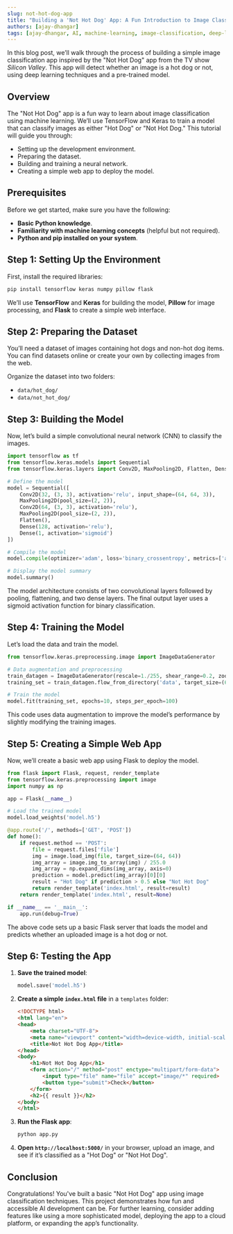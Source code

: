```yaml
---
slug: not-hot-dog-app
title: "Building a 'Not Hot Dog' App: A Fun Introduction to Image Classification"
authors: [ajay-dhangar]
tags: [ajay-dhangar, AI, machine-learning, image-classification, deep-learning, tutorial]
---
```


In this blog post, we’ll walk through the process of building a simple image classification app inspired by the "Not Hot Dog" app from the TV show *Silicon Valley*. This app will detect whether an image is a hot dog or not, using deep learning techniques and a pre-trained model.

<!-- truncate -->

## Overview

The "Not Hot Dog" app is a fun way to learn about image classification using machine learning. We’ll use TensorFlow and Keras to train a model that can classify images as either "Hot Dog" or "Not Hot Dog." This tutorial will guide you through:

- Setting up the development environment.
- Preparing the dataset.
- Building and training a neural network.
- Creating a simple web app to deploy the model.

## Prerequisites

Before we get started, make sure you have the following:

- **Basic Python knowledge**.
- **Familiarity with machine learning concepts** (helpful but not required).
- **Python and pip installed on your system**.

## Step 1: Setting Up the Environment

First, install the required libraries:

```bash
pip install tensorflow keras numpy pillow flask
```

We’ll use **TensorFlow** and **Keras** for building the model, **Pillow** for image processing, and **Flask** to create a simple web interface.

## Step 2: Preparing the Dataset

You’ll need a dataset of images containing hot dogs and non-hot dog items. You can find datasets online or create your own by collecting images from the web.

Organize the dataset into two folders:
- `data/hot_dog/`
- `data/not_hot_dog/`

## Step 3: Building the Model

Now, let’s build a simple convolutional neural network (CNN) to classify the images.

```python title="model.py"
import tensorflow as tf
from tensorflow.keras.models import Sequential
from tensorflow.keras.layers import Conv2D, MaxPooling2D, Flatten, Dense

# Define the model
model = Sequential([
    Conv2D(32, (3, 3), activation='relu', input_shape=(64, 64, 3)),
    MaxPooling2D(pool_size=(2, 2)),
    Conv2D(64, (3, 3), activation='relu'),
    MaxPooling2D(pool_size=(2, 2)),
    Flatten(),
    Dense(128, activation='relu'),
    Dense(1, activation='sigmoid')
])

# Compile the model
model.compile(optimizer='adam', loss='binary_crossentropy', metrics=['accuracy'])

# Display the model summary
model.summary()
```

The model architecture consists of two convolutional layers followed by pooling, flattening, and two dense layers. The final output layer uses a sigmoid activation function for binary classification.

## Step 4: Training the Model

Let’s load the data and train the model.

```python title="train.py"
from tensorflow.keras.preprocessing.image import ImageDataGenerator

# Data augmentation and preprocessing
train_datagen = ImageDataGenerator(rescale=1./255, shear_range=0.2, zoom_range=0.2, horizontal_flip=True)
training_set = train_datagen.flow_from_directory('data', target_size=(64, 64), batch_size=32, class_mode='binary')

# Train the model
model.fit(training_set, epochs=10, steps_per_epoch=100)
```

This code uses data augmentation to improve the model’s performance by slightly modifying the training images.

## Step 5: Creating a Simple Web App

Now, we’ll create a basic web app using Flask to deploy the model.

```python title="app.py"
from flask import Flask, request, render_template
from tensorflow.keras.preprocessing import image
import numpy as np

app = Flask(__name__)

# Load the trained model
model.load_weights('model.h5')

@app.route('/', methods=['GET', 'POST'])
def home():
    if request.method == 'POST':
        file = request.files['file']
        img = image.load_img(file, target_size=(64, 64))
        img_array = image.img_to_array(img) / 255.0
        img_array = np.expand_dims(img_array, axis=0)
        prediction = model.predict(img_array)[0][0]
        result = "Hot Dog" if prediction > 0.5 else "Not Hot Dog"
        return render_template('index.html', result=result)
    return render_template('index.html', result=None)

if __name__ == '__main__':
    app.run(debug=True)
```

The above code sets up a basic Flask server that loads the model and predicts whether an uploaded image is a hot dog or not.

## Step 6: Testing the App

1. **Save the trained model**:

   ```python title="model.py"
   model.save('model.h5')
   ```

2. **Create a simple `index.html` file** in a `templates` folder:

   ```html title="templates/index.html"
   <!DOCTYPE html>
   <html lang="en">
   <head>
       <meta charset="UTF-8">
       <meta name="viewport" content="width=device-width, initial-scale=1.0">
       <title>Not Hot Dog App</title>
   </head>
   <body>
       <h1>Not Hot Dog App</h1>
       <form action="/" method="post" enctype="multipart/form-data">
           <input type="file" name="file" accept="image/*" required>
           <button type="submit">Check</button>
       </form>
       <h2>{{ result }}</h2>
   </body>
   </html>
   ```

3. **Run the Flask app**:

   ```bash
   python app.py
   ```

4. **Open `http://localhost:5000/`** in your browser, upload an image, and see if it’s classified as a "Hot Dog" or "Not Hot Dog".

## Conclusion

Congratulations! You've built a basic "Not Hot Dog" app using image classification techniques. This project demonstrates how fun and accessible AI development can be. For further learning, consider adding features like using a more sophisticated model, deploying the app to a cloud platform, or expanding the app’s functionality.